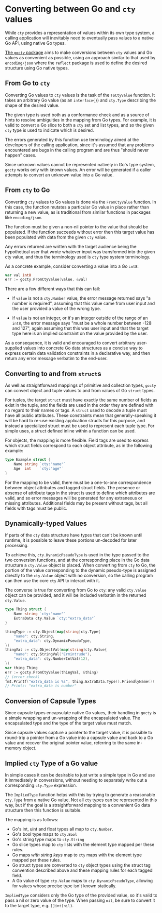 # Converting between Go and `cty` values

While `cty` provides a representation of values within its own type system,
a calling application will inevitably need to eventually pass values
to a native Go API, using native Go types.

[The `gocty` package](https://godoc.org/github.com/zclconf/go-cty/cty/gocty)
aims to make conversions between `cty` values and Go values as convenient as
possible, using an approach similar to that used by `encoding/json` where
the `reflect` package is used to define the desired structure using Go
native types.

## From Go to `cty`

Converting Go values to `cty` values is the task of the `ToCtyValue` function.
It takes an arbitrary Go value (as an `interface{}`) and `cty.Type` describing
the shape of the desired value.

The given type is used both as a conformance check and as a source of hints
to resolve ambiguities in the mapping from Go types. For example, it is valid
to convert a Go slice to both a `cty` set and list types, and so the given
`cty` type is used to indicate which is desired.

The errors generated by this function use terminology aimed at the developers
of the calling application, since it's assumed that any problems encountered
are bugs in the calling program and are thus "should never happen" cases.

Since unknown values cannot be represented natively in Go's type system, `gocty`
works only with known values. An error will be generated if a caller attempts
to convert an unknown value into a Go value.

## From `cty` to Go

Converting `cty` values to Go values is done via the `FromCtyValue` function.
In this case, the function mutates a particular Go value in place rather
than returning a new value, as is traditional from similar functions in
packages like `encoding/json`.

The function must be given a non-nil pointer to the value that should be
populated. If the function succeeds without error then this target value has
been populated with data from the given `cty` value.

Any errors returned are written with the target audience being the hypothetical
user that wrote whatever input was transformed into the given cty value, and
thus the terminology used is `cty` type system terminology.

As a concrete example, consider converting a value into a Go `int8`:

```go
var val int8
err := gocty.FromCtyValue(value, &val)
```

There are a few different ways that this can fail:

* If `value` is not a `cty.Number` value, the error message returned says
  "a number is required", assuming that this value came from user input
  and the user provided a value of the wrong type.

* If `value` is not an integer, or it's an integer outside of the range of
  an `int8`, the error message says "must be a whole number between -128 and
  127", again assuming that this was user input and that the target type here
  is an implied constraint on the value provided by the user.

As a consequence, it is valid and encouraged to convert arbitrary
user-supplied values into concrete Go data structures as a concise way to
express certain data validation constraints in a declarative way, and then
return any error message verbatim to the end-user.

## Converting to and from `struct`s

As well as straightforward mappings of primitive and collection types, `gocty`
can convert object and tuple values to and from values of Go `struct` types.

For tuples, the target `struct` must have exactly the same number of fields
as exist in the tuple, and the fields are used in the order they are defined
with no regard to their names or tags. A `struct` used to decode a tuple must
have all public attributes. These constraints mean that generally-speaking
it will be hard to re-use existing application structs for this purpose, and
instead a specialized struct must be used to represent each tuple type. For
simple uses, a struct defined inline within a function can be used.

For objects, the mapping is more flexible. Field tags are used to express
which struct fields correspond to each object attribute, as in the following
example:

```go
type Example struct {
    Name string `cty:"name"`
    Age  int    `cty:"age"`
}
```

For the mapping to be valid, there must be a one-to-one correspondence between
object attributes and tagged struct fields. The presence or absense of attribute
tags in the struct is used to define which attributes are valid, and so error
messages will be generated for any extraneous or missing attributes. Additional
fields may be present without tags, but all fields with tags must be public.

## Dynamically-typed Values

If parts of the `cty` data structure have types that can't be known until
runtime, it is possible to leave these portions un-decoded for later
processing.

To achieve this, `cty.DynamicPseudoType` is used in the type passed to the
two conversion functions, and at the corresponding place in the Go data
structure a `cty.Value` object is placed. When converting from `cty` to Go,
the portion of the value corresponding to the dynamic pseudo-type is
assigned directly to the `cty.Value` object with no conversion,
so the calling program can then use the core `cty` API to interact with it.

The converse is true for converting from Go to `cty`: any valid `cty.Value`
object can be provided, and it will be included verbatim in the returned
`cty.Value`.

```go
type Thing struct {
    Name string `cty:"name"`
    ExtraData cty.Value `cty:"extra_data"`
}

thingType := cty.Object(map[string]cty.Type{
    "name": cty.String,
    "extra_data": cty.DynamicPseudoType,
})
thingVal := cty.ObjectVal(map[string]cty.Value{
    "name": cty.StringVal("Ermintrude"),
    "extra_data": cty.NumberIntVal(12),
})
var thing Thing
err := gocty.FromCtyValue(thingVal, &thing)
// (error check)
fmt.Printf("extra_data is %s", thing.ExtraData.Type().FriendlyName())
// Prints: "extra_data is number"
```

## Conversion of Capsule Types

Since capsule types encapsulate native Go values, their handling in `gocty`
is a simple wrapping and un-wrapping of the encapsulated value. The
encapsulated type and the type of the target value must match.

Since capsule values capture a pointer to the target value, it is possible
to round-trip a pointer from a Go value into a capsule value and back to
a Go value and recover the original pointer value, referring to the same
in-memory object.

## Implied `cty` Type of a Go value

In simple cases it can be desirable to just write a simple type in Go and
use it immediately in conversions, without needing to separately write out a
corresponding `cty.Type` expression.

The `ImpliedType` function helps with this by trying to generate a reasonable
`cty.Type` from a native Go value. Not all `cty` types can be represented in
this way, but if the goal is a straightforward mapping to a convenient Go
data structure then this function is suitable.

The mapping is as follows:

* Go's int, uint and float types all map to `cty.Number`.
* Go's bool type maps to `cty.Bool`
* Go's string type maps to `cty.String`
* Go slice types map to `cty` lists with the element type mapped per these rules.
* Go maps _with string keys_ map to `cty` maps with the element type mapped per these rules.
* Go struct types are converted to `cty` object types using the struct tag
  convention described above and these mapping rules for each tagged field.
* A Go value of type `cty.Value` maps to `cty.DynamicPseudoType`, allowing for
  values whose precise type isn't known statically.

`ImpliedType` considers only the Go type of the provided value, so it's valid
to pass a nil or zero value of the type. When passing `nil`, be sure to convert
it to the target type, e.g. `[]int(nil)`.
